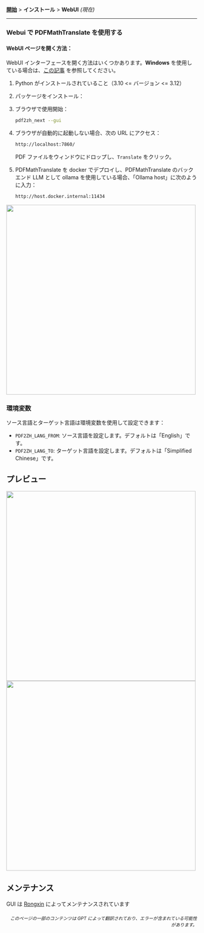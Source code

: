 [**開始**](./getting-started.md) > **インストール** > **WebUI** _(現在)_

---

### Webui で PDFMathTranslate を使用する

#### WebUI ページを開く方法：

WebUI インターフェースを開く方法はいくつかあります。**Windows** を使用している場合は、[この記事](./INSTALLATION_winexe.md) を参照してください。

1. Python がインストールされていること（3.10 <= バージョン <= 3.12）

2. パッケージをインストール：

3. ブラウザで使用開始：

    ```bash
    pdf2zh_next --gui
    ```

4. ブラウザが自動的に起動しない場合、次の URL にアクセス：

    ```bash
    http://localhost:7860/
    ```

    PDF ファイルをウィンドウにドロップし、`Translate` をクリック。

5. PDFMathTranslate を docker でデプロイし、PDFMathTranslate のバックエンド LLM として ollama を使用している場合、「Ollama host」に次のように入力：

   ```bash
   http://host.docker.internal:11434
   ```

<!-- <img src="./../../images/gui.gif" width="500"/> -->
<img src='./../../images/gui.gif' width="500"/>

### 環境変数

ソース言語とターゲット言語は環境変数を使用して設定できます：

- `PDF2ZH_LANG_FROM`: ソース言語を設定します。デフォルトは「English」です。
- `PDF2ZH_LANG_TO`: ターゲット言語を設定します。デフォルトは「Simplified Chinese」です。

## プレビュー

<img src="./../../images/before.png" width="500"/>
<img src="./../../images/after.png" width="500"/>

## メンテナンス

GUI は [Rongxin](https://github.com/reycn) によってメンテナンスされています

<div align="right"> 
<h6><small>このページの一部のコンテンツは GPT によって翻訳されており、エラーが含まれている可能性があります。</small></h6>